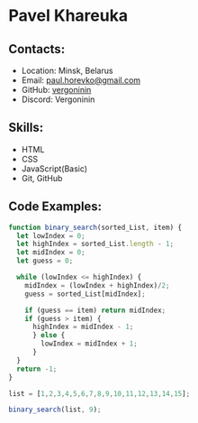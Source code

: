 # Pavel Khareuka

## Contacts:
  * Location: Minsk, Belarus
  * Email: paul.horevko@gmail.com
  * GitHub: [vergoninin](https://github.com/Vergoninin)
  * Discord: Vergoninin

## Skills:
  * HTML
  * CSS
  * JavaScript(Basic)
  * Git, GitHub

  ## Code Examples:
```JavaScript
function binary_search(sorted_List, item) {
  let lowIndex = 0;
  let highIndex = sorted_List.length - 1;
  let midIndex = 0;
  let guess = 0;

  while (lowIndex <= highIndex) {
    midIndex = (lowIndex + highIndex)/2;
    guess = sorted_List[midIndex];

    if (guess == item) return midIndex;
    if (guess > item) {
      highIndex = midIndex - 1;
      } else {
        lowIndex = midIndex + 1;
      }
  }
  return -1;
}

list = [1,2,3,4,5,6,7,8,9,10,11,12,13,14,15];

binary_search(list, 9);
```